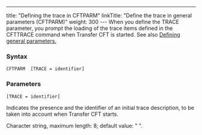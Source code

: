 ---
title: "Defining the trace in CFTPARM"
linkTitle: "Define the trace in general parameters (CFTPARM)"
weight: 300
--- When you define the TRACE parameter, you prompt the loading of the
trace items defined in the CFTTRACE command when Transfer CFT
is started. See also [Defining
general parameters.](../../../admin_intro/admin_config_commands/cftparm_general_parameters)

<span id="Syntax"></span>

### Syntax

`CFTPARM  [TRACE = identifier]`

<span id="Parameters"></span>

### Parameters

`[TRACE = identifier]`

Indicates the presence and the identifier of an initial trace description,
to be taken into account when Transfer CFT starts.

Character string, maximum length: 8; default value: " ".
